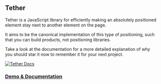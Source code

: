 ## Tether

Tether is a JavaScript library for efficiently making an absolutely positioned element stay next to another element on the page.

It aims to be the canonical implementation of this type of positioning, such that you can build products, not positioning libraries.

Take a look at the documentation for a more detailed explanation of why you should star it now to remember it for your next project.

[![Tether Docs](http://i.imgur.com/YCx8cLr.png)](http://github.hubspot.com/tether/#usage)

### [Demo & Documentation](http://github.hubspot.com/tether/)

